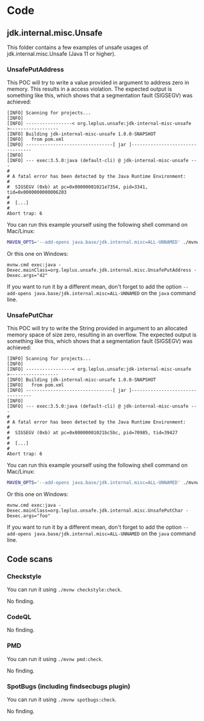 # Code

## jdk.internal.misc.Unsafe

This folder contains a few examples of unsafe usages of
jdk.internal.misc.Unsafe (Java 11 or higher).

### UnsafePutAddress

This POC will try to write a value provided in argument to address
zero in memory. This results in a access violation. The
expected output is something like this, which shows that a
segmentation fault (SIGSEGV) was achieved:

```text
[INFO] Scanning for projects...
[INFO]
[INFO] -----------------< org.leplus.unsafe:jdk-internal-misc-unsafe >------------------
[INFO] Building jdk-internal-misc-unsafe 1.0.0-SNAPSHOT
[INFO]   from pom.xml
[INFO] --------------------------------[ jar ]---------------------------------
[INFO]
[INFO] --- exec:3.5.0:java (default-cli) @ jdk-internal-misc-unsafe ---
#
# A fatal error has been detected by the Java Runtime Environment:
#
#  SIGSEGV (0xb) at pc=0x00000001021e7354, pid=3341, tid=0x0000000000006203
#
#  [...]
#
Abort trap: 6
```

You can run this example yourself using the following shell command on Mac/Linux:

```bash
MAVEN_OPTS='--add-opens java.base/jdk.internal.misc=ALL-UNNAMED' ./mvnw exec:java -Dexec.mainClass=org.leplus.unsafe.jdk.internal.misc.UnsafePutAddress -Dexec.args="42"
```

Or this one on Windows:

```batch
mvnw.cmd exec:java -Dexec.mainClass=org.leplus.unsafe.jdk.internal.misc.UnsafePutAddress -Dexec.args="42"
```

If you want to run it by a different mean, don't forget to add the
option `--add-opens java.base/jdk.internal.misc=ALL-UNNAMED` on the
`java` command line.

### UnsafePutChar

This POC will try to write the String provided in argument to an
allocated memory space of size zero, resulting in an overflow. The
expected output is something like this, which shows that a
segmentation fault (SIGSEGV) was achieved:

```text
[INFO] Scanning for projects...
[INFO]
[INFO] -----------------< org.leplus.unsafe:jdk-internal-misc-unsafe >------------------
[INFO] Building jdk-internal-misc-unsafe 1.0.0-SNAPSHOT
[INFO]   from pom.xml
[INFO] --------------------------------[ jar ]---------------------------------
[INFO]
[INFO] --- exec:3.5.0:java (default-cli) @ jdk-internal-misc-unsafe ---
#
# A fatal error has been detected by the Java Runtime Environment:
#
#  SIGSEGV (0xb) at pc=0x00000001021bc5bc, pid=70985, tid=39427
#
#  [...]
#
Abort trap: 6
```

You can run this example yourself using the following shell command on Mac/Linux:

```bash
MAVEN_OPTS='--add-opens java.base/jdk.internal.misc=ALL-UNNAMED' ./mvnw exec:java -Dexec.mainClass=org.leplus.unsafe.jdk.internal.misc.UnsafePutChar -Dexec.args="foo"
```

Or this one on Windows:

```batch
mvnw.cmd exec:java -Dexec.mainClass=org.leplus.unsafe.jdk.internal.misc.UnsafePutChar -Dexec.args="foo"
```

If you want to run it by a different mean, don't forget to add the
option `--add-opens java.base/jdk.internal.misc=ALL-UNNAMED` on the
`java` command line.

## Code scans

### Checkstyle

You can run it using `./mvnw checkstyle:check`.

No finding.

### CodeQL

No finding.

### PMD

You can run it using `./mvnw pmd:check`.

No finding.

### SpotBugs (including findsecbugs plugin)

You can run it using `./mvnw spotbugs:check`.

No finding.
